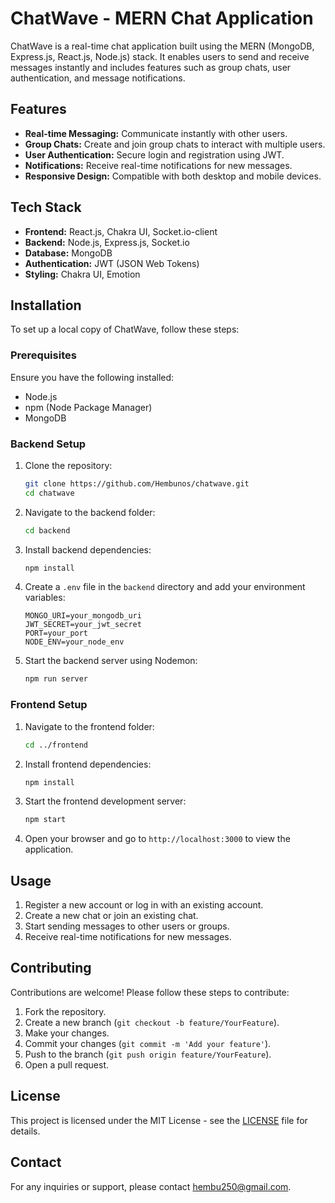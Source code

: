
# ChatWave - MERN Chat Application

ChatWave is a real-time chat application built using the MERN (MongoDB, Express.js, React.js, Node.js) stack. It enables users to send and receive messages instantly and includes features such as group chats, user authentication, and message notifications.

## Features

- **Real-time Messaging:** Communicate instantly with other users.
- **Group Chats:** Create and join group chats to interact with multiple users.
- **User Authentication:** Secure login and registration using JWT.
- **Notifications:** Receive real-time notifications for new messages.
- **Responsive Design:** Compatible with both desktop and mobile devices.

## Tech Stack

- **Frontend:** React.js, Chakra UI, Socket.io-client
- **Backend:** Node.js, Express.js, Socket.io
- **Database:** MongoDB
- **Authentication:** JWT (JSON Web Tokens)
- **Styling:** Chakra UI, Emotion

## Installation

To set up a local copy of ChatWave, follow these steps:

### Prerequisites

Ensure you have the following installed:

- Node.js
- npm (Node Package Manager)
- MongoDB

### Backend Setup

1. Clone the repository:
   ```bash
   git clone https://github.com/Hembunos/chatwave.git
   cd chatwave
   ```

2. Navigate to the backend folder:
   ```bash
   cd backend
   ```

3. Install backend dependencies:
   ```bash
   npm install
   ```

4. Create a `.env` file in the `backend` directory and add your environment variables:
   ```env
   MONGO_URI=your_mongodb_uri
   JWT_SECRET=your_jwt_secret
   PORT=your_port
   NODE_ENV=your_node_env
   ```

5. Start the backend server using Nodemon:
   ```bash
   npm run server
   ```

### Frontend Setup

1. Navigate to the frontend folder:
   ```bash
   cd ../frontend
   ```

2. Install frontend dependencies:
   ```bash
   npm install
   ```

3. Start the frontend development server:
   ```bash
   npm start
   ```

4. Open your browser and go to `http://localhost:3000` to view the application.

## Usage

1. Register a new account or log in with an existing account.
2. Create a new chat or join an existing chat.
3. Start sending messages to other users or groups.
4. Receive real-time notifications for new messages.

## Contributing

Contributions are welcome! Please follow these steps to contribute:

1. Fork the repository.
2. Create a new branch (`git checkout -b feature/YourFeature`).
3. Make your changes.
4. Commit your changes (`git commit -m 'Add your feature'`).
5. Push to the branch (`git push origin feature/YourFeature`).
6. Open a pull request.

## License

This project is licensed under the MIT License - see the [LICENSE](LICENSE) file for details.

## Contact

For any inquiries or support, please contact [hembu250@gmail.com](mailto:hembu250@gmail.com).
